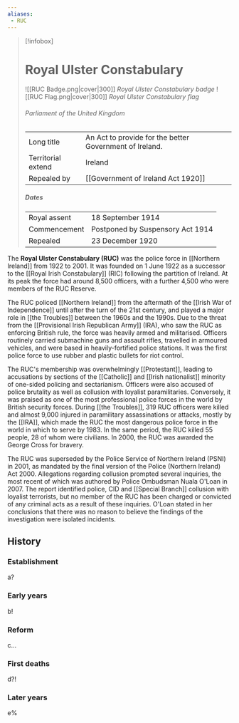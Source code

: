 ```yaml
---
aliases:
 - RUC
---
```

>[!infobox] 
> # Royal Ulster Constabulary
>  ![[RUC Badge.png|cover|300]]
>  <i>*Royal Ulster Constabulary badge*</i>
> ![[RUC Flag.png|cover|300]]
> <i>*Royal Ulster Constabulary flag*</i>
> ###### Parliament of the United Kingdom
> |  |  | 
> | ---- | ---- | 
> | Long title | An Act to provide for the better Government of Ireland. | 
> | Territorial extend | Ireland |
> | Repealed by | [[Government of Ireland Act 1920]] |
>
>##### Dates
>|  |  | 
>| -- | -- |
>| Royal assent | 18 September 1914 |
>| Commencement | Postponed by Suspensory Act 1914 |
>| Repealed | 23 December 1920 |

The **Royal Ulster Constabulary (RUC)** was the police force in [[Northern Ireland]] from 1922 to 2001. It was founded on 1 June 1922 as a successor to the [[Royal Irish Constabulary]] (RIC) following the partition of Ireland. At its peak the force had around 8,500 officers, with a further 4,500 who were members of the RUC Reserve.

The RUC policed [[Northern Ireland]] from the aftermath of the [[Irish War of Independence]] until after the turn of the 21st century, and played a major role in [[the Troubles]] between the 1960s and the 1990s. Due to the threat from the [[Provisional Irish Republican Army]] (IRA), who saw the RUC as enforcing British rule, the force was heavily armed and militarised. Officers routinely carried submachine guns and assault rifles, travelled in armoured vehicles, and were based in heavily-fortified police stations. It was the first police force to use rubber and plastic bullets for riot control.

The RUC's membership was overwhelmingly [[Protestant]], leading to accusations by sections of the [[Catholic]] and [[Irish nationalist]] minority of one-sided policing and sectarianism. Officers were also accused of police brutality as well as collusion with loyalist paramilitaries. Conversely, it was praised as one of the most professional police forces in the world by British security forces. During [[the Troubles]], 319 RUC officers were killed and almost 9,000 injured in paramilitary assassinations or attacks, mostly by the [[IRA]], which made the RUC the most dangerous police force in the world in which to serve by 1983. In the same period, the RUC killed 55 people, 28 of whom were civilians. In 2000, the RUC was awarded the George Cross for bravery.

The RUC was superseded by the Police Service of Northern Ireland (PSNI) in 2001, as mandated by the final version of the Police (Northern Ireland) Act 2000. Allegations regarding collusion prompted several inquiries, the most recent of which was authored by Police Ombudsman Nuala O'Loan in 2007. The report identified police, CID and [[Special Branch]] collusion with loyalist terrorists, but no member of the RUC has been charged or convicted of any criminal acts as a result of these inquiries. O'Loan stated in her conclusions that there was no reason to believe the findings of the investigation were isolated incidents.

## History
### Establishment
a?
### Early years
b!
### Reform
c...
### First deaths
d?!
### Later years
e%